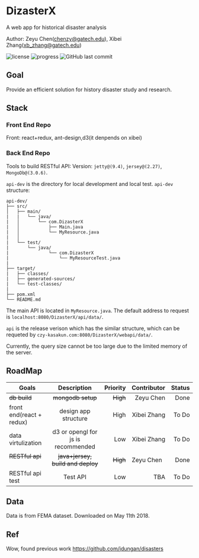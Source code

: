 # DizasterX
A web app for historical disaster analysis

Author: Zeyu Chen(chenzy@gatech.edu), Xibei Zhang(xb_zhang@gatech.edu)


![license](https://img.shields.io/github/license/mashape/apistatus.svg)
![progress](http://progressed.io/bar/30?title=done)
![GitHub last commit](https://img.shields.io/github/last-commit/google/skia.svg)


## Goal
Provide an efficient solution for history disaster study and research.

## Stack

### Front End Repo
Front: react+redux, ant-design,d3(it denpends on xibei)

### Back End Repo
Tools to build RESTful API:
Version: `jetty@(9.4)`, `jersey@(2.27)`, `MongoDb@(3.0.6)`.

`api-dev` is the directory for local development and local test.
`api-dev` structure:

```
api-dev/
├── src/
│   ├── main/
|   |   └── java/
|   │       └── com.DizasterX
|   │           ├── Main.java
|   │           └── MyResource.java
|   │
|   └── test/
|       └── java/
|               └── com.DizasterX
|                   └── MyResourceTest.java
|
├── target/
|   ├── classes/
|   ├── generated-sources/
|   └── test-classes/
|
├── pom.xml
└── README.md
```

The main API is located in `MyResource.java`.
The default address to request is `localhost:8080/DizasterX/api/data/`.

`api` is the release verison which has the similar structure,
which can be requeted by `czy-kasakun.com:8080/DizasterX/webapi/data/`.

Currently, the query size cannot be too large due to the limited memory of the server.

## RoadMap
| Goals                    | Description                              | Priority | Contributor |   Status  |
| ------------------------ |:----------------------------------------:| --------:| -----------:|----------:|
| ~~db build~~             | ~~mongodb setup~~                        | ~~High~~ | Zeyu Chen   |  Done     |
| front end(react + redux) | design app structure                     | High     | Xibei Zhang |  To Do    |
| data virtulization       | d3 or opengl for js is recommended       | Low      | Xibei Zhang |  To Do    |
| ~~RESTful api~~          | ~~java+jersey, build and deploy~~        | ~~High~~ | Zeyu Chen   |  Done     |
| RESTful api test         | Test API                                 | Low      | TBA         |  To Do    |

## Data
Data is from FEMA dataset. Downloaded on May 11th 2018.

## Ref
Wow, found previous work
https://github.com/jdungan/disasters
